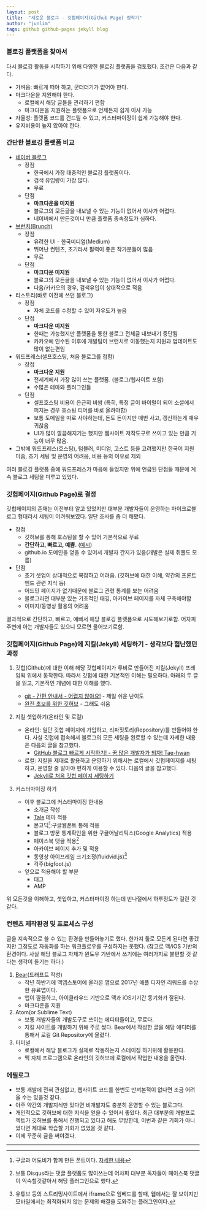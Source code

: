 ```yaml
---
layout: post
title:  "새로운 블로그 - 깃헙페이지(Github Page) 정착기"
author: "junlim"
tags: github github-pages jekyll blog
---
```

### 블로깅 플랫폼을 찾아서
다시 블로깅 활동을 시작하기 위해 다양한 블로깅 플랫폼을 검토했다. 조건은 다음과 같다.

- 가벼움: 빠르게 떠야 하고, 군더더기가 없어야 한다.
- 마크다운을 지원해야 한다.
	- 로컬에서 해당 글들을 관리하기 편함
	- 마크다운을 지원하는 플랫폼으로 언제든지 쉽게 이사 가능
- 자율성: 플랫폼 코드를 건드릴 수 있고, 커스터마이징이 쉽게 가능해야 한다.
- 유지비용이 높지 않아야 한다.

### 간단한 블로깅 플랫폼 비교
- [네이버 블로그](blog.naver.com)
	- 장점
		- 한국에서 가장 대중적인 블로깅 플랫폼이다.
		- 검색 유입량이 가장 많다.
		- 무료
	- 단점
		- **마크다운을 미지원**
		- 블로그의 모든글을 내보낼 수 있는 기능이 없어서 이사가 어렵다.
		- 네이버에서 만든것이니 만큼 플랫폼 종속정도가 심하다.
- [브런치(Brunch)](brunch.co.kr)
	- 장점
		- 유려한 UI - 한국미디엄(Medium)
		- 뛰어난 컨텐츠, 초기라서 필력이 좋은 작가분들이 많음
		- 무료
	- 단점
		- **마크다운 미지원**
		- 블로그의 모든글을 내보낼 수 있는 기능이 없어서 이사가 어렵다.
		- 다음/카카오의 경우, 검색유입이 상대적으로 적음
- 티스토리(바로 이전에 쓰던 블로그)
	- 장점
		- 자체 코드를 수정할 수 있어 자유도가 높음
	- 단점
		- **마크다운 미지원**
		- 한때는 가능했지만 플랫폼을 통한 블로그 전체글 내보내기 중단됨
		- 카카오에 인수된 이후에 개발팀이 브런치로 이동했는지 지원과 업데이트도 많이 없는편임
- 워드프레스(셀프호스팅, 처음 블로그를 접함)
	- 장점
		- **마크다운 지원**
		- 전세계에서 가장 많이 쓰는 플랫폼. (블로그/웹사이트 포함)
		- 수많은 테마와 플러그인들
	- 단점
		- 셀프호스팅 비용이 은근히 비쌈 (특히, 특정 글이 바이럴이 되어 소셜에서 퍼지는 경우 호스팅 티어를 바로 올려야함)
		- 보통 도메일을 따로 사야하는데, 돈도 돈이지만 매번 사고, 갱신하는게 매우 귀찮음
		- UI가 많이 깔끔해지기는 했지만 웹사이트 저작도구로 쓰이고 있는 만큼 기능이 너무 많음.
- 그밖에 워드프레스(호스팅), 텀블러, 미디엄, 고스트 등을 고려했지만 한국어 지원 미흡, 초기 세팅 및 운영의 어려움, 비용 등의 이유로 제외

여러 블로깅 플랫폼 중에 워드프레스가 마음에 들었지만 위에 언급된 단점들 때문에 계속 블로그 세팅을 미루고 있었다.

### 깃헙페이지(Github Page)로 결정
깃헙페이지의 존재는 이전부터 알고 있었지만 대부분 개발자들이 운영하는 마이크로블로그 형태라서 세팅이 어려워보였다. 일단 조사를 좀 더 해봤다.

- 장점
	- 깃허브를 통해 호스팅을 할 수 있어 기본적으로 무료
	- **간단하고, 빠르고, 예쁨.** ([예시](https://github.com/jekyll/jekyll/wiki/Themes))
	- github.io 도메인을 얻을 수 있어서 개발자 간지가 있음(개발은 실제 쥐뿔도 모름)
- 단점
	- 초기 셋업이 상대적으로  복잡하고 어려움. (깃허브에 대한 이해, 약간의 프론트엔드 관련 지식 등)
	- 어드민 페이지가 없기때문에 블로그 관련 통계를 보는 어려움
	- 블로그라면 대부분 있는 기초적인 태깅, 아카이브 페이지를 자체 구축해야함
	- 이미지/동영상 활용의 어려움

결과적으로 간단하고, 빠르고, 예뻐서 해당 블로깅 플랫폼으로 시도해보기로함. 어차피 주변에 아는 개발자들도 있으니 모르면 물어보기로함.

### 깃헙페이지(Github Page)에 지킬(Jekyll) 세팅하기  - 생각보다 험난했던 과정
1. 깃헙(Github)에 대한 이해
해당 깃헙페이지가 루비로 만들어진 지킬(Jekyll) 프레임웍 위에서 동작한다. 따라서 깃헙에 대한 기본적인 이해는 필요하다. 아래의 두 글을 읽고, 기본적인 개념에 대한 이해를 했다.
	- [git - 간편 안내서 - 어렵지 않아요!](https://rogerdudler.github.io/git-guide/index.ko.html) - 제일 쉬운 난이도
	* [완전 초보를 위한 깃허브](https://nolboo.kim/blog/2013/10/06/github-for-beginner/) - 그래도 쉬움

2. 지킬 셋업하기(온라인 및 로컬)
	- 온라인: 일단 깃헙 페이지에 가입하고, 리파짓토리(Repository)를 만들어야 한다. 사실 깃헙에 접속해서 블로그의 모든 세팅을 완료할 수 있는데 자세한 내용은 다음의 글을 참고했다.
		- [GitHub 블로그 빠르게 시작하기! - 꿈 많은 개발자가 되자! Tae-hwan](http://thdev.net/653)
	- 로컬: 지킬을 제대로 활용하고 운영하기 위해서는 로컬에서 깃헙페이지를 세팅하고, 운영할 줄  알아야 편하게 이용할 수 있다.  다음의 글을 참고했다.
		* [Jekyll로 처음 깃헙 페이지 세팅하기](https://help.github.com/articles/setting-up-your-github-pages-site-locally-with-jekyll/)

3. 커스터마이징 하기
	- 이후 블로그에 커스터마이징 한내용
		- 소개글 작성
		- [Tale](https://chesterhow.github.io/tale/) 테마 적용
		- 본고딕[^1]:구글웹폰트 통해 적용
		- 블로그 방문 통계확인을 위한 구글어날리틱스(Google Analytics) 적용
		- 페이스북 댓글 적용[^2]
		- 아카이브 페이지 추가 및 적용
		- 동영상 아이프레임 크기조정(fluidvid.js)[^3]
		- 각주(bigfoot.js)
	- 앞으로 적용해야 할 부분
		- 태그
		- AMP

위 모든것을 이해하고, 셋업하고, 커스터마이징 하는데 반나절에서 하루정도가 걸린 것 같다.

### 컨텐츠 제작환경 및 프로세스 구성
글을 지속적으로 쓸 수 있는 환경을 만들어놓기로 했다. 한가지 툴로 모든게 된다면 좋겠지만 그정도로 자동화를 하는 워크플로우를 구성하지는 못했다. (참고로 맥/iOS 기반의 환경이다. 사실 해당 블로그 자체가 윈도우 기반에서 쓰기에는 여러가지로 불편할 것 같다는 생각이 들기는 하다.)

1. [Bear](http://www.bear-writer.com)(드래프트 작성)
	-  작년 하반기에 맥앱스토어에 올라온 앱으로 2017년 애플 디자인 리워드를 수상한 유료앱이다.
	- 앱이 깔끔하고, 아이클라우드 기반으로 맥과 iOS기기간 동기화가 잘된다.
	- 마크다운을 지원
2. Atom(or Sublime Text)
	- 보통 개발자들의 개발도구로 쓰이는 에디터들이고, 무료다.
	- 지킬 사이트를 개발하기 위해 주로 썼다. Bear에서 작성한 글을 해당 에디터를 통해서 로컬 Git Repository에 올렸다.
3. 터미널
	- 로컬에서 해당 블로그가 실제로 작동하는지 스테이징 하기위해 활용한다.
	- 맥 자체 프로그램으로 온라인의 깃허브에 로컬에서 작업한 내용을 올린다.

### 에필로그
- 보통 개발에 전혀 관심없고, 웹사이트 코드를 한번도 만져본적이 없다면 조금 어려울 수는 있을것 같다.
- 아주 약간의 개발지식만 있다면 비개발자도 충분히 운영할 수 있는 블로그다.
- 개인적으로 깃허브에 대한 지식을 얻을 수 있어서 좋았다. 최근 대부분의 개발프로젝트가 깃허브를 통해서 진행되고 있다고 해도 무방한데, 이번과 같은 기회가 아니었다면 제대로 학습할 기회가 없었을 것 같다.
- 이제 꾸준히 글을 써야겠다.

---
[^1]:구글과 어도비가 함께 만든 폰트이다. [자세한 내용](https://blog.typekit.com/alternate/source-han-sans-kor/)
[^2]:보통 Disqus라는 댓글 플랫폼도 많이쓰는데 어차피 대부분 독자들이 페이스북 댓글이 익숙할것같아서 해당 플러그인으로 했다.
[^3]:유튜브 등의 스트리밍사이트에서 iframe으로 임베드를 할때, 웹에서는 잘 보이지만 모바일에서는 최적화되지 않는 문제의 해결을 도와주는 플러그인이다.
